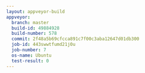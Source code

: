 ```yaml
---
layout: appveyor-build
appveyor:
  branch: master
  build-id: 49884928
  build-number: 578
  commit: 2f48a5b69cfcca891c7f00c3aba12647d01db300
  job-id: 443swwtfumd21j0u
  job-number: 7
  os-name: Ubuntu
  test-result: 0
---
```

